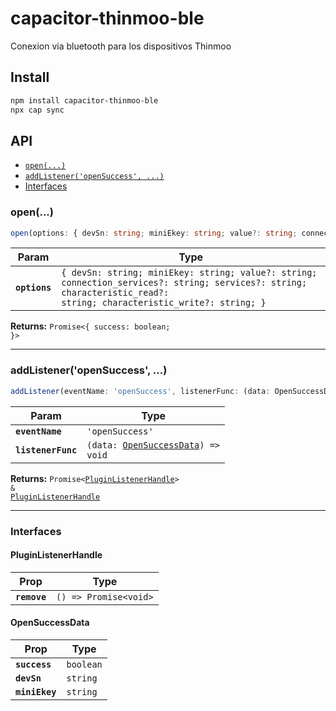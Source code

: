 # capacitor-thinmoo-ble

Conexion via bluetooth para los dispositivos Thinmoo

## Install

```bash
npm install capacitor-thinmoo-ble
npx cap sync
```

## API

<docgen-index>

* [`open(...)`](#open)
* [`addListener('openSuccess', ...)`](#addlisteneropensuccess)
* [Interfaces](#interfaces)

</docgen-index>

<docgen-api>
<!--Update the source file JSDoc comments and rerun docgen to update the docs below-->

### open(...)

```typescript
open(options: { devSn: string; miniEkey: string; value?: string; connection_services?: string; services?: string; characteristic_read?: string; characteristic_write?: string; }) => Promise<{ success: boolean; }>
```

| Param         | Type                                                                                                                                                                            |
| ------------- | ------------------------------------------------------------------------------------------------------------------------------------------------------------------------------- |
| **`options`** | <code>{ devSn: string; miniEkey: string; value?: string; connection_services?: string; services?: string; characteristic_read?: string; characteristic_write?: string; }</code> |

**Returns:** <code>Promise&lt;{ success: boolean; }&gt;</code>

--------------------


### addListener('openSuccess', ...)

```typescript
addListener(eventName: 'openSuccess', listenerFunc: (data: OpenSuccessData) => void) => Promise<PluginListenerHandle> & PluginListenerHandle
```

| Param              | Type                                                                           |
| ------------------ | ------------------------------------------------------------------------------ |
| **`eventName`**    | <code>'openSuccess'</code>                                                     |
| **`listenerFunc`** | <code>(data: <a href="#opensuccessdata">OpenSuccessData</a>) =&gt; void</code> |

**Returns:** <code>Promise&lt;<a href="#pluginlistenerhandle">PluginListenerHandle</a>&gt; & <a href="#pluginlistenerhandle">PluginListenerHandle</a></code>

--------------------


### Interfaces


#### PluginListenerHandle

| Prop         | Type                                      |
| ------------ | ----------------------------------------- |
| **`remove`** | <code>() =&gt; Promise&lt;void&gt;</code> |


#### OpenSuccessData

| Prop           | Type                 |
| -------------- | -------------------- |
| **`success`**  | <code>boolean</code> |
| **`devSn`**    | <code>string</code>  |
| **`miniEkey`** | <code>string</code>  |

</docgen-api>
